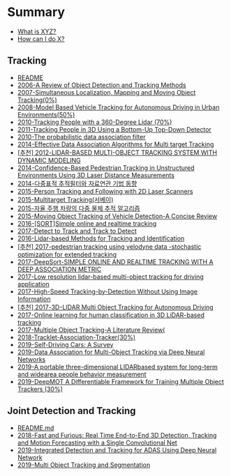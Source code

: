 # Summary

* [What is XYZ?](first-question.md)
* [How can I do X?](second-question.md)


## Tracking

* [README](Tracking/README.md)
* [2006-A Review of Object Detection and Tracking Methods](Tracking/2006-A-Review-of-Object-Detection-and-Tracking-Methods.md)
* [2007-Simultaneous Localization, Mapping and Moving Object Tracking\(0%\)](Tracking/2007-simultaneous-localization-mapping-and-moving-object-tracking.md)
* [2008-Model Based Vehicle Tracking for Autonomous Driving in Urban Environments\(50%\)](Tracking/2008-model-based-vehicle-tracking-for-autonomous-driving-in-urban-environments.md)
* [2010-Tracking People with a 360-Degree Lidar \(70%\)](Tracking/2010-tracking-people-with-a-360-degree-lidar.md)
* [2011-Tracking People in 3D Using a Bottom-Up Top-Down Detector ](Tracking/2011-tracking-people-in-3d-using-a-bottom-up-top-down-detector.md)
* [2010-The probabilistic data association filter](Tracking/2010-the-probabilistic-data-association-filter.md)
* [2014-Effective Data Association Algorithms for Multi target Tracking](Tracking/2014-effective-data-association-algorithms-for-multi-target-tracking.md)
* [\[추천\] 2012-LIDAR-BASED MULTI-OBJECT TRACKING SYSTEM WITH DYNAMIC MODELING](Tracking/2012-lidar-based-multi-object-tracking-system-with-dynamic-modeling.md)
* [2014-Confidence-Based Pedestrian Tracking in Unstructured Environments Using 3D Laser Distance Measurements](Tracking/2014-confidence-based-pedestrian-tracking-in-unstructured-environments-using-3d-laser-distance-measurements.md)
* [2014-다중표적 추적필터와 자료연관 기법 동향](Tracking/2014-survey-multi-target-tracking-filters-and-data-association.md)
* [2015-Person Tracking and Following with 2D Laser Scanners](Tracking/2015-person-tracking-and-following-with-2d-laser-scanners.md)
* [2015-Multitarget Tracking\(서베이\)](Tracking/2015-Multitarget-Tracking.md)
* [2015-자율 주행 차량의 다중 물체 추적 알고리즘](Tracking/2015-multi-object-tracking-algorithm-for-autonomous-vehicle.md)
* [2015-Moving Object Tracking of Vehicle Detection-A Concise Review](Tracking/2015-Moving-Object-Tracking-of-Vehicle-Detection-A-Concise-Review.md)
* [2016-\[SORT\]Simple online and realtime tracking](Tracking/2016-simple-online-and-realtime-tracking.md)
* [2017-Detect to Track and Track to Detect](Tracking/2017-detect-to-track-and-track-to-detect.md)
* [2016-Lidar-based Methods for Tracking and Identification](Tracking/2016-lidar-based-methods-for-tracking-and-identification.md)
* [\[추천\] 2017-pedestrian tracking using velodyne data -stochastic optimization for extended tracking](Tracking/2017-pedestrian-tracking-using-velodyne-data-stochastic-optimization-for-extended-tracking.md)
* [2017-DeepSort-SIMPLE ONLINE AND REALTIME TRACKING WITH A DEEP ASSOCIATION METRIC](Tracking/2017-SIMPLE-ONLINE-AND-REALTIME-TRACKING-WITH-A-DEEP-ASSOCIATION-METRIC.md)
* [2017-Low resolution lidar-based multi-object tracking for driving application](Tracking/2017-low-resolution-lidar-based-multi-object-tracking-for-driving-application.md)
* [2017-High-Speed Tracking-by-Detection Without Using Image Information](Tracking/2017-High-Speed-Tracking-by-Detection-Without-Using-Image-Information.md)
* [\[추천\] 2017-3D-LIDAR Multi Object Tracking for Autonomous Driving](Tracking/2017-3d-lidar-multi-object-tracking-for-autonomous-driving.md)
* [2017-Online learning for human classification in 3D LiDAR-based tracking](Tracking/2017-online-learning-for-human-classification-in-3d-lidar-based-tracking.md)
* [2017-Multiple Object Tracking-A Literature Review\(](Tracking/2017-Multiple-Object-Tracking-A-Literature-Review.md)
* [2018-Tracklet-Association-Tracker\(30%\)](Tracking/2018-Tracklet-Association-Tracker.md)
* [2019-Self-Driving Cars: A Survey](Tracking/2019-self-driving-cars-a-survey.md)
* [2019-Data Association for Multi-Object Tracking via Deep Neural Networks](Tracking/2019-data-association-for-multi-object-tracking-via-deep-neural-networks.md)
* [2019-A portable three-dimensional LIDARbased system for long-term and widearea people behavior measurement](Tracking/2019-a-portable-three-dimensional-lidarbased-system-for-long-term-and-widearea-people-behavior-measurement.md)
* [2019-DeepMOT A Differentiable Framework for Training Multiple Object Trackers \(30%\)](Tracking/2019-DeepMOT-A-Differentiable-Framework-for-Training-Multiple-Object-Trackers.md)

## Joint Detection and Tracking

* [README.md](Joint-Detection-Tracking/README.md)
* [2018-Fast and Furious: Real Time End-to-End 3D Detection, Tracking and Motion Forecasting with a Single Convolutional Net](Joint-Detection-Tracking/2018-fast-and-furious-real-time-end-to-end-3d-detection-tracking-and-motion-forecasting-with-a-single-convolutional-net.md)
* [2019-Integrated Detection and Tracking for ADAS Using Deep Neural Network](Joint-Detection-Tracking/Joint-Detection-Tracking/2019-Integrated-detection-and-tracking-for-ADAS-using-deep-neural-network.md)
* [2019-Multi Object Tracking and Segmentation](Joint-Detection-Tracking/2019-Multi-Object-Tracking-and-Segmentation.md)
